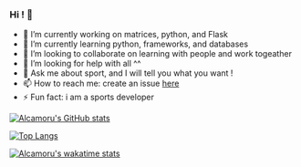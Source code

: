 ### Hi ! 👋

- 🔭 I’m currently working on matrices, python, and Flask
- 🌱 I’m currently learning python, frameworks, and databases
- 👯 I’m looking to collaborate on learning with people and work togeather
- 🤔 I’m looking for help with all ^^
- 💬 Ask me about sport, and I will tell you what you want !
- 📫 How to reach me: create an issue [here](https://github.com/Alcamoru/Alcamoru/issues)
- ⚡ Fun fact: i am a sports developer

[![Alcamoru's GitHub stats](https://github-readme-stats.vercel.app/api?username=Alcamoru&show_icons=true&theme=dracula&include_all_commits=true&border_radius=10&bg_color=30,373737,373737,373737,FF6C4C&title_color=B9B9B9)](https://github.com/anuraghazra/github-readme-stats)

[![Top Langs](https://github-readme-stats.vercel.app/api/top-langs/?username=Alcamoru)](https://github.com/anuraghazra/github-readme-stats)


[![Alcamoru's wakatime stats](https://github-readme-stats.vercel.app/api/wakatime?username=Alcamoru)](https://github.com/anuraghazra/github-readme-stats)

